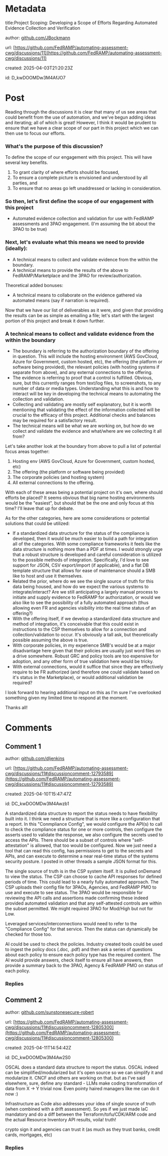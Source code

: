 # Metadata

title:Project Scoping: Developing a Scope of Efforts Regarding Automated Evidence Collection and Verification

author: [github.com/JBockmann](https://github.com/JBockmann)

url: [https://github.com/FedRAMP/automating-assessment-cwg/discussions/11](https://github.com/FedRAMP/automating-assessment-cwg/discussions/11)

created: 2025-04-03T21:20:23Z

id: D_kwDOOMDw3M4AfJO7



# Post

Reading through the discussions it is clear that many of us see areas that could benefit from the use of automation, and we've begun adding ideas and iterating; all of which is great! However, I think it would be prudent to ensure that we have a clear scope of our part in this project  which we can then use to focus our efforts.

### What's the purpose of this discussion?
To define the scope of our engagement with this project. This will have several key benefits.

1. To grant clarity of where efforts should be focused,
2. To ensure a complete picture is envisioned and understood by all parties, and
3. To ensure that no areas go left unaddressed or lacking in consideration.

### So then, let's first define the scope of our engagement with this project
- Automated evidence collection and validation for use with FedRAMP assessments and 3PAO engagement.
(I'm assuming the bit about the 3PAO to be true)

### Next, let's evaluate what this means we need to provide (ideally):
- A technical means to collect and validate evidence from the within the boundary.
- A technical means to provide the results of the above to FedRAMP/Marketplace and the 3PAO for review/authorization.

Theoretical added bonuses:
- A technical means to collaborate on the evidence gathered via automated means (say if narration is required).

Now that we have our list of deliverables as it were, and given that providing the results can be as simple as emailing a file; let's start with the largest portion of this project and break it down further.

### A technical means to collect and validate evidence from the within the boundary
- The boundary is referring to the authorization boundary of the offering in question. This will include the hosting environment (AWS GovCloud, Azure for Government, custom hosted, etc), the offering (the platform or software being provided), the relevant policies (with hosting systems if separate from above), and any external connections to the offering.
- The evidence is referring to proof that a control is fulfilled. Obvious, sure, but this currently ranges from text/log files, to screenshots, to any number of data or media types. Understanding what this is and how to interact will be key in developing the technical means to automating the collection and validation.
- Collecting and validating are mostly self explanatory, but it is worth mentioning that validating the effect of the information collected will be crucial to the efficacy of this project. Additional checks and balances may be required for a satisfactory result.
- The technical means will be what we are working on, but how do we collect and validate the evidence and what/where are we collecting it all from?

Let's take another look at the boundary from above to pull a list of potential focus areas together:
1. Hosting env (AWS GovCloud, Azure for Government, custom hosted, etc)
4. The offering (the platform or software being provided)
5. The corporate policies (and hosting system)
6. All external connections to the offering.

With each of these areas being a potential project on it's own, where should efforts be placed? It seems obvious that big name hosting environments would be the "easiest", but should that be the one and only focus at this time? I'll leave that up for debate.

As for the other categories, here are some considerations or potential solutions that could be utilized:

- If a standardized data structure for the status of the compliance is developed, then it would be much easier to build a path for integration all of the categories. With some compliance frameworks it feels like the data structure is nothing more than a PDF at times. I would strongly urge that a robust structure is developed and careful consideration is utilized to the possible methods of integration. Specifically, I'd love to see support for JSON, CSV export/import (if applicable), and a flat DB template structure that allows for ease of maintenance should a SMB like to host and use it themselves.
- Related the prior, where do we see the single source of truth for this data being housed, and how do we expect the various systems to integrate/interact? Are we still anticipating a largely manual process to initiate and supply evidence to FedRAMP for authorization, or would we also like to see the possibility of a fully automated approach (thus allowing even FR and agencies visibility into the real time status of an offering?)
- With the offering itself, if we develop a standardized data structure and method of integration, it's conceivable that this could exist in instructions to the CSP themselves to allow for a connection and collection/validation to occur. It's obviously a tall ask, but theoretically possible assuming the above is true.
- With corporate policies, in my experience SMB's would be at a major disadvantage here given that their policies are usually just word files on a drive somewhere. Robust GRC and policy tools are too expensive for adoption, and any other form of true validation here would be tricky.
- With external connections, would it suffice that since they are effectively require to be FR authorized (and therefore one could validate based on it's status in the Marketplace), or would additional validation be required?


I look forward to hearing additional input on this as I'm sure I've overlooked something given my limited time to respond at the moment.

Thanks all!

# Comments




## Comment 1

author: [github.com/dljenkins](https://github.com/dljenkins)

url: [https://github.com/FedRAMP/automating-assessment-cwg/discussions/11#discussioncomment-12793589](https://github.com/FedRAMP/automating-assessment-cwg/discussions/11#discussioncomment-12793589)

created: 2025-04-10T15:47:47Z

id: DC_kwDOOMDw3M4Awzb1

A standardized data structure to report the status needs to have flexibility built into it. I think we need a structure that is more like a configuration that a report. In this "Conmpliance Config", we would configure the API(s) to call to check the compliance status for one or more controls, then configure the asserts used to validate the response, we also configure the secrets used to access the APIs. There should be a subset of controls where "self-attestation" is allowed, that too would be configured. Now we just need a tool that can read this config, has permissions to get to the secrets and APIs, and can execute to determine a near real-time status of the systems security posture. I posted in other threads a sample JSON format for this.

The single source of truth is in the CSP system itself. It is pulled onDemand to view the status. The CSP can choose to cache API responses for defined periods of time. This could lead to a nearly fully automated approach. The CSP uploads their config file for 3PAOs, Agencies, and FedRAMP PMO to use and execute to see status. The 3PAO would be responsible for reviewing the API calls and assertions made confirming these indeed provided automated validation and that any self-attested controls are within the subset permitted. We might required 3PAO for Mod/High but not for Low.

Leveraged services/interconnections would need to refer to the "Compliance Config" for that service. Then the status can dynamically be checked for those too.

AI could be used to check the policies. Industry created tools could be used to ingest the policy docs (.doc, .pdf) and then ask a series of questions about each policy to ensure each policy type has the required content. The AI would provide answers, check itself to ensure all have answers, then provide a summary back to the 3PAO, Agency & FedRAMP PMO on status of each policy.

### Replies



## Comment 2

author: [github.com/sunstonesecure-robert](https://github.com/sunstonesecure-robert)

url: [https://github.com/FedRAMP/automating-assessment-cwg/discussions/11#discussioncomment-12805300](https://github.com/FedRAMP/automating-assessment-cwg/discussions/11#discussioncomment-12805300)

created: 2025-04-11T14:54:42Z

id: DC_kwDOOMDw3M4Aw2S0

OSCAL does a standard data structure to report the status. OSCAL indeed can be simplified/modularized but it's open source so we can simplify it and modularize it. CNCF and others are working on that. but as I've said elsewhere, sure, define any standard - LLMs make coding transformation of data from X -> Y trivial now. Even pointy haired managers like me can do it now :)

Infrastructure as Code also addresses your idea of single source of truth (when combined with a drift assessment). So yes if we just made IaC mandatory and do a diff between the Terraform/tofu/CDK/ARM code and the actual Resource Inventory API results, voila! truth! 

crypto sign it and agencies can trust it (as much as they trust banks, credit cards, mortgages, etc)


### Replies

